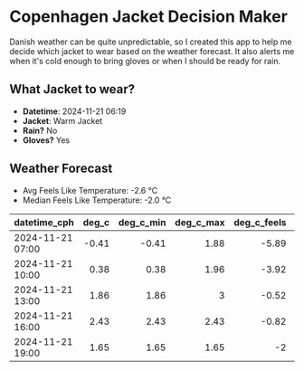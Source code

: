 
# Copenhagen Jacket Decision Maker

Danish weather can be quite unpredictable, so I created this app to help me decide which jacket to wear based on the weather forecast. 
It also alerts me when it's cold enough to bring gloves or when I should be ready for rain.

## What Jacket to wear?

- **Datetime**: 2024-11-21 06:19
- **Jacket**: Warm Jacket
- **Rain?** No
- **Gloves?** Yes

## Weather Forecast
- Avg Feels Like Temperature: -2.6 °C
- Median Feels Like Temperature: -2.0 °C

| datetime_cph     |   deg_c |   deg_c_min |   deg_c_max |   deg_c_feels | weather   | wind   | rain   |
|:-----------------|--------:|------------:|------------:|--------------:|:----------|:-------|:-------|
| 2024-11-21 07:00 |   -0.41 |       -0.41 |        1.88 |         -5.89 | Clouds    | Medium | None   |
| 2024-11-21 10:00 |    0.38 |        0.38 |        1.96 |         -3.92 | Clouds    | Low    | None   |
| 2024-11-21 13:00 |    1.86 |        1.86 |        3    |         -0.52 | Clouds    | Low    | None   |
| 2024-11-21 16:00 |    2.43 |        2.43 |        2.43 |         -0.82 | Clouds    | Low    | None   |
| 2024-11-21 19:00 |    1.65 |        1.65 |        1.65 |         -2    | Clouds    | Low    | None   |
        